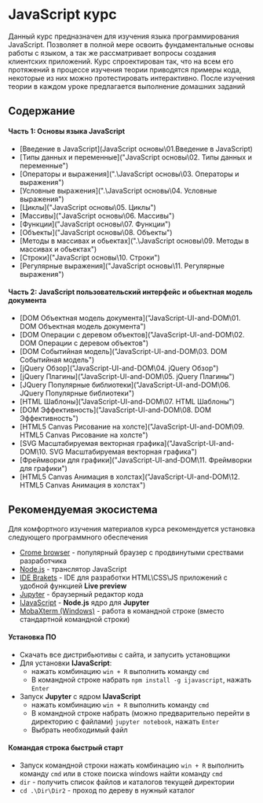 # JavaScript курс

Данный курс предназначен для изучения языка программирования JavaScript. Позволяет в полной мере освоить фундаментальные основы работы с языком, а так же рассматривает вопросы создания клиентских приложений. Курс спроектирован так, что на всем его протяжений в процессе изучения теории приводятся примеры кода, некоторые из них можно протестировать интерактивно. После изучения теории в каждом уроке предлагается выполнение домашних заданий

## Содержание

#### Часть 1: Основы языка JavaScript
- [Введение в JavaScript](JavaScript основы\01.Введение в JavaScript)
- [Типы данных и переменные]("JavaScript основы\02. Типы данных и переменные")
- [Операторы и выражения](".\JavaScript основы\03. Операторы и выражения")
- [Условные выражения](".\JavaScript основы\04. Условные выражения")
- [Циклы]("JavaScript основы\05. Циклы")
- [Массивы]("JavaScript основы\06. Массивы")
- [Функции]("JavaScript основы\07. Функции")
- [Объекты]("JavaScript основы\08. Объекты")
- [Методы в массивах и обьектах](".\JavaScript основы\09. Методы в массивах и обьектах")
- [Строки]("JavaScript основы\10. Строки")
- [Регулярные выражения]("JavaScript основы\11. Регулярные выражения")

#### Часть 2: JavaScript пользовательский интерфейс и обьектная модель документа
- [DOM Объектная модель документа]("JavaScript-UI-and-DOM\01. DOM Объектная модель документа")
- [DOM Операции с деревом объектов]("JavaScript-UI-and-DOM\02. DOM Операции с деревом объектов")
- [DOM Событийная модель]("JavaScript-UI-and-DOM\03. DOM Событийная модель")
- [jQuery Обзор]("JavaScript-UI-and-DOM\04. jQuery Обзор")
- [jQuery Плагины]("JavaScript-UI-and-DOM\05. jQuery Плагины")
- [JQuery Популярные библиотеки]("JavaScript-UI-and-DOM\06. JQuery Популярные библиотеки")
- [HTML Шаблоны]("JavaScript-UI-and-DOM\07. HTML Шаблоны")
- [DOM Эффективность]("JavaScript-UI-and-DOM\08. DOM Эффективность")
- [HTML5 Canvas Рисование на холсте]("JavaScript-UI-and-DOM\09. HTML5 Canvas Рисование на холсте")
- [SVG Масштабируемая векторная графика]("JavaScript-UI-and-DOM\10. SVG Масштабируемая векторная графика")
- [Фреймворки для графики]("JavaScript-UI-and-DOM\11. Фреймворки для графики")
- [HTML5 Canvas Анимация в холстах]("JavaScript-UI-and-DOM\12. HTML5 Canvas Анимация в холстах")

## Рекомендуемая экосистема
Для комфортного изучения материалов курса рекомендуется установка следующего программного обеспечения
- [Crome browser]("https:\\google.ru\chrome\browser\desktop\") - популярный браузер с продвинутыми срествами разработчика
- [Node.js]("https:\\nodejs.org\en\") - транслятор JavaScript
- [IDE Brakets]("http:\\brackets.io\") - IDE для разработки HTML\CSS\JS приложений с удобной функцией **Live preview**
- [Jupyter]("https:\\www.continuum.io\downloads") - браузерный редактор кода
- [IJavaScript]("http:\\n-riesco.github.io\ijavascript\") - **Node.js** ядро для **Jupyter**
- [MobaXterm (Windows)]("http:\\mobaxterm.mobatek.net\") - работа в командной строке (вместо стандартной командной строки)

#### Установка ПО
- Скачать все дистрибьютивы с сайта, и запусить установщики
- Для установки **IJavaScript**:
  -  нажать комбинацию `win + R` выполнить команду `cmd`
  - В командной строке набрать `npm install -g ijavascript`, нажать `Enter`
- Запуск **Jupyter** с ядром **IJavaScript**
  -  нажать комбинацию `win + R` выполнить команду `cmd`
  - В командной строке набрать (можно предварительно перейти в директорию с файлами) `jupyter notebook`, нажать `Enter`
  - Выбрать необходимый файл

#### Командая строка быстрый старт
- Запуск командной строки нажать комбинацию `win + R` выполнить команду `cmd` или в стоке поиска windows найти команду `cmd`
- `dir` - получить список файлов и каталогов текущей директории
- `cd .\Dir\Dir2` - проход по дереву в нужный каталог
